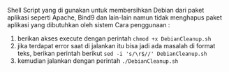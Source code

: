 Shell Script yang di gunakan untuk membersihkan Debian dari paket aplikasi seperti Apache, Bind9 dan lain-lain namun tidak menghapus paket aplikasi yang dibutuhkan oleh sistem
Cara penggunaan :
1. berikan akses execute dengan perintah
   ```chmod +x DebianCleanup.sh```
3. jika terdapat error saat di jalankan itu bisa jadi ada masalah di format teks, berikan perintah berikut
   ```sed -i 's/\r$//' DebianCleanup.sh```
5. kemudian jalankan dengan perintah
   ```./DebianCleanup.sh```
